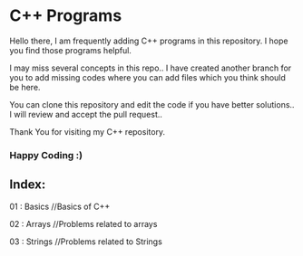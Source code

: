 # C++ Programs 

Hello there, I am frequently adding C++ programs in this repository. I hope you find those programs helpful. 

I may miss several concepts in this repo.. I have created another branch for you to add missing codes where you can add files which you think should be here.

You can clone this repository and edit the code if you have better solutions.. I will review and accept the pull request..

Thank You for visiting my C++ repository. 

### Happy Coding :)

## Index: 

01 : Basics   //Basics of C++

02 : Arrays  //Problems related to arrays

03 : Strings //Problems related to Strings
